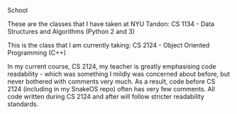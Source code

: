 School

These are the classes that I have taken at NYU Tandon:
  CS 1134 - Data Structures and Algorithms (Python 2 and 3)

This is the class that I am currently taking:
  CS 2124 - Object Oriented Programming (C++)
  
  
In my current course, CS 2124, my teacher is greatly emphasising code readability - which was something I mildly was concerned about before, but never bothered with comments very much.  As a result, code before CS 2124 (including in my SnakeOS repo) often has very few comments.  All code written during CS 2124 and after will follow stricter readability standards.
